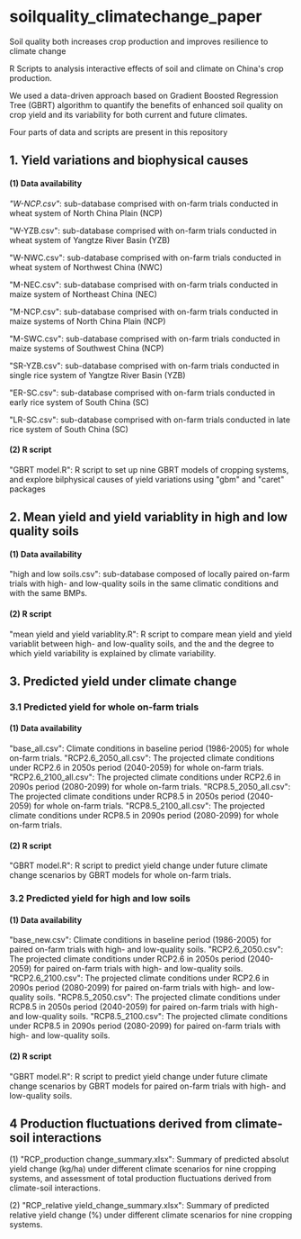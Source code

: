 # soilquality_climatechange_paper
Soil quality both increases crop production and improves resilience to climate change

R Scripts to analysis interactive effects of soil and climate on China's crop production.

We used a data-driven approach based on Gradient Boosted Regression Tree (GBRT) algorithm to quantify the benefits of enhanced soil quality on crop yield and its variability for both current and future climates.

Four parts of data and scripts are present in this repository

## 1. Yield variations and biophysical causes

#### (1) Data availability

_"W-NCP.csv"_: sub-database comprised with on-farm trials conducted in wheat system of North China Plain (NCP)

"W-YZB.csv": sub-database comprised with on-farm trials conducted in wheat system of Yangtze River Basin (YZB)

"W-NWC.csv": sub-database comprised with on-farm trials conducted in wheat system of Northwest China (NWC)

"M-NEC.csv": sub-database comprised with on-farm trials conducted in maize system of Northeast China (NEC)

"M-NCP.csv": sub-database comprised with on-farm trials conducted in maize systems of North China Plain (NCP)

"M-SWC.csv": sub-database comprised with on-farm trials conducted in maize systems of Southwest China (NCP)

"SR-YZB.csv": sub-database comprised with on-farm trials conducted in single rice system of Yangtze River Basin (YZB)

"ER-SC.csv": sub-database comprised with on-farm trials conducted in early rice system of South China (SC)

"LR-SC.csv": sub-database comprised with on-farm trials conducted in late rice system of South China (SC)

#### (2) R script

"GBRT model.R": R script to set up nine GBRT models of cropping systems, and explore bilphysical causes of yield variations using "gbm" and "caret" packages

## 2. Mean yield and yield variablity in high and low quality soils

#### (1) Data availability

"high and low soils.csv":  sub-database composed of locally paired on-farm trials with high- and low-quality soils in the same climatic conditions and with the same BMPs.

#### (2) R script

"mean yield and yield variablity.R": R script to compare mean yield and yield variablit between high- and low-quality soils, and the and the degree to which yield variability is explained by climate variability.

## 3. Predicted yield under climate change

### 3.1 Predicted yield for whole on-farm trials

#### (1) Data availability

"base_all.csv": Climate conditions in baseline period (1986-2005) for whole on-farm trials.
"RCP2.6_2050_all.csv": The projected climate conditions under RCP2.6 in 2050s period (2040-2059) for whole on-farm trials.
"RCP2.6_2100_all.csv": The projected climate conditions under RCP2.6 in 2090s period (2080-2099) for whole on-farm trials.
"RCP8.5_2050_all.csv": The projected climate conditions under RCP8.5 in 2050s period (2040-2059) for whole on-farm trials.
"RCP8.5_2100_all.csv": The projected climate conditions under RCP8.5 in 2090s period (2080-2099) for whole on-farm trials.

#### (2) R script

"GBRT model.R": R script to predict yield change under future climate change scenarios by GBRT models for whole on-farm trials.

### 3.2 Predicted yield for high and low soils

#### (1) Data availability

"base_new.csv": Climate conditions in baseline period (1986-2005) for paired on-farm trials with high- and low-quality soils.
"RCP2.6_2050.csv": The projected climate conditions under RCP2.6 in 2050s period (2040-2059) for paired on-farm trials with high- and low-quality soils.
"RCP2.6_2100.csv": The projected climate conditions under RCP2.6 in 2090s period (2080-2099) for paired on-farm trials with high- and low-quality soils.
"RCP8.5_2050.csv": The projected climate conditions under RCP8.5 in 2050s period (2040-2059) for paired on-farm trials with high- and low-quality soils.
"RCP8.5_2100.csv": The projected climate conditions under RCP8.5 in 2090s period (2080-2099) for paired on-farm trials with high- and low-quality soils.

#### (2) R script

"GBRT model.R": R script to predict yield change under future climate change scenarios by GBRT models for paired on-farm trials with high- and low-quality soils.

## 4 Production fluctuations derived from climate-soil interactions

(1) "RCP_production change_summary.xlsx": Summary of predicted absolut yield change (kg/ha) under different climate scenarios for nine cropping systems, and assessment of total production fluctuations derived from climate-soil interactions.

(2) "RCP_relative yield_change_summary.xlsx": Summary of predicted relative yield change (%) under different climate scenarios for nine cropping systems.


